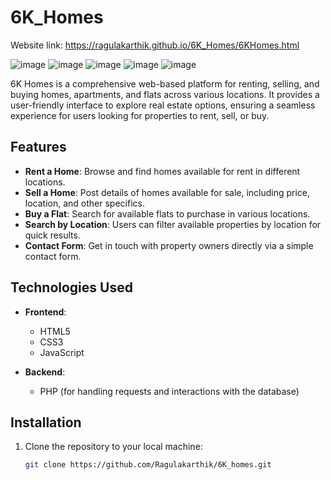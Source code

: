 # 6K_Homes

Website link: https://ragulakarthik.github.io/6K_Homes/6KHomes.html

![image](https://github.com/user-attachments/assets/4535e3a6-af0f-4c46-ad71-f553796b9681)
![image](https://github.com/user-attachments/assets/af6ace6a-6d9c-4455-8690-beaa5bdf7d84)
![image](https://github.com/user-attachments/assets/831d94bf-824e-4708-969f-b18b4e2b5f42)
![image](https://github.com/user-attachments/assets/163e4019-ea7b-49d8-9050-a7447ffbdfdb)
![image](https://github.com/user-attachments/assets/ebad2148-c816-454f-b1e0-5f36f241edfb)



6K Homes is a comprehensive web-based platform for renting, selling, and buying homes, apartments, and flats across various locations. It provides a user-friendly interface to explore real estate options, ensuring a seamless experience for users looking for properties to rent, sell, or buy.

## Features

- **Rent a Home**: Browse and find homes available for rent in different locations.
- **Sell a Home**: Post details of homes available for sale, including price, location, and other specifics.
- **Buy a Flat**: Search for available flats to purchase in various locations.
- **Search by Location**: Users can filter available properties by location for quick results.
- **Contact Form**: Get in touch with property owners directly via a simple contact form.

## Technologies Used

- **Frontend**:
  - HTML5
  - CSS3
  - JavaScript

- **Backend**:
  - PHP (for handling requests and interactions with the database)

## Installation

1. Clone the repository to your local machine:
   ```bash
   git clone https://github.com/Ragulakarthik/6K_homes.git
